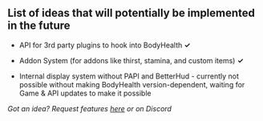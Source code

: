 ## List of ideas that will potentially be implemented in the future

- API for 3rd party plugins to hook into BodyHealth **✓**

- Addon System (for addons like thirst, stamina, and custom items) **✓**

- Internal display system without PAPI and BetterHud - currently not possible without making BodyHealth version-dependent, waiting for Game & API updates to make it possible

*Got an idea? Request features [here](https://github.com/Mitality/BodyHealth/issues) or on Discord*
